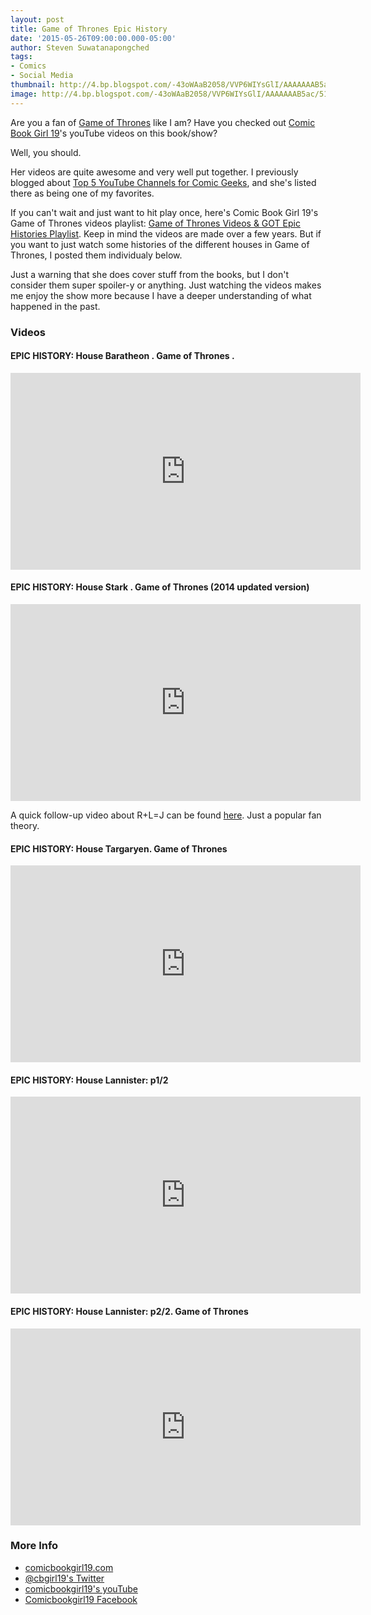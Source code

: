 ```yaml
---
layout: post
title: Game of Thrones Epic History
date: '2015-05-26T09:00:00.000-05:00'
author: Steven Suwatanapongched
tags:
- Comics
- Social Media
thumbnail: http://4.bp.blogspot.com/-43oWAaB2058/VVP6WIYsGlI/AAAAAAAB5ac/51I-ngg8GOU/s600/Top-5-YouTubes-for-Comic-Geeks.jpg
image: http://4.bp.blogspot.com/-43oWAaB2058/VVP6WIYsGlI/AAAAAAAB5ac/51I-ngg8GOU/s640/Top-5-YouTubes-for-Comic-Geeks.jpg
---
```


Are you a fan of [Game of Thrones](http://www.imdb.com/title/tt0944947/) like I am? Have you checked out [Comic Book Girl 19](https://www.youtube.com/user/comicbookgirl19)'s youTube videos on this book/show?

Well, you should. 

Her videos are quite awesome and very well put together. I previously blogged about [Top 5 YouTube Channels for Comic Geeks](2015/05/top-5-youtube-channels-for-comic-geeks/), and she's listed there as being one of my favorites.

If you can't wait and just want to hit play once, here's Comic Book Girl 19's Game of Thrones videos playlist: [Game of Thrones Videos & GOT Epic Histories Playlist](https://www.youtube.com/playlist?list=PLHZDkFt4F9fNO6XB4L1mi4v-vs96zy53g). Keep in mind the videos are made over a few years. But if you want to just watch some histories of the different houses in Game of Thrones, I posted them individualy below.

Just a warning that she does cover stuff from the books, but I don't consider them super spoiler-y or anything. Just watching the videos makes me enjoy the show more because I have a deeper understanding of what happened in the past.

### Videos

#### EPIC HISTORY: House Baratheon . Game of Thrones .

<iframe width="560" height="315" src="https://www.youtube.com/embed/AcnSNlanjL4?list=PLHZDkFt4F9fNO6XB4L1mi4v-vs96zy53g" frameborder="0" allowfullscreen></iframe>

#### EPIC HISTORY: House Stark . Game of Thrones (2014 updated version)

<iframe width="560" height="315" src="https://www.youtube.com/embed/fIIzuqIRB2g?list=PLHZDkFt4F9fNO6XB4L1mi4v-vs96zy53g" frameborder="0" allowfullscreen></iframe>

A quick follow-up video about R+L=J can be found [here](https://www.youtube.com/watch?v=kHqzFwodZqQ). Just a popular fan theory.

#### EPIC HISTORY: House Targaryen. Game of Thrones

<iframe width="560" height="315" src="https://www.youtube.com/embed/mnfYj-cHM5c?list=PLHZDkFt4F9fNO6XB4L1mi4v-vs96zy53g" frameborder="0" allowfullscreen></iframe>

#### EPIC HISTORY: House Lannister: p1/2

<iframe width="560" height="315" src="https://www.youtube.com/embed/v9q4Ht-W164?list=PLHZDkFt4F9fNO6XB4L1mi4v-vs96zy53g" frameborder="0" allowfullscreen></iframe>

#### EPIC HISTORY: House Lannister: p2/2. Game of Thrones

<iframe width="560" height="315" src="https://www.youtube.com/embed/OLXmhA0jVOI?list=PLHZDkFt4F9fNO6XB4L1mi4v-vs96zy53g" frameborder="0" allowfullscreen></iframe>

### More Info

* [comicbookgirl19.com](http://www.comicbookgirl19.com/)
* [@cbgirl19's Twitter](https://twitter.com/cbgirl19)
* [comicbookgirl19's youTube](https://www.youtube.com/user/comicbookgirl19)
* [Comicbookgirl19 Facebook](https://www.facebook.com/Comicbookgirl19)